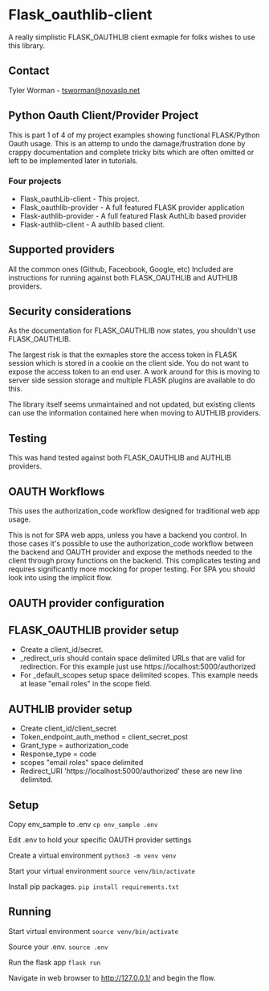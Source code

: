 # Flask_oauthlib-client
A really simplistic FLASK_OAUTHLIB client exmaple for folks wishes to use this library.

## Contact
Tyler Worman - tsworman@novaslp.net

## Python Oauth Client/Provider Project
This is part 1 of 4 of my project examples showing functional FLASK/Python Oauth usage.
This is an attemp to undo the damage/frustration done by crappy documentation and complete 
tricky bits which are often omitted or left to be implemented later in tutorials.

### Four projects
* Flask_oauthLib-client - This project. 
* Flask_oauthlib-provider - A full featured FLASK provider application 
* Flask-authlib-provider - A full featured Flask AuthLib based provider
* Flask-authlib-client - A authlib based client.


## Supported providers
All the common ones (Github, Faceobook, Google, etc)
Included are instructions for running against both FLASK_OAUTHLIB and AUTHLIB providers.

## Security considerations
As the documentation for FLASK_OAUTHLIB now states, you shouldn't use FLASK_OAUTHLIB.

The largest risk is that the exmaples store the access token in FLASK session which is
stored in a cookie on the client side. You do not want to expose the access token to an 
end user. A work around for this is moving to server side session storage and multiple 
FLASK plugins are available to do this.

The library itself seems unmaintained and not updated, but existing clients can 
use the information contained here when moving to AUTHLIB providers.

## Testing
This was hand tested against both FLASK_OAUTHLIB and AUTHLIB providers.

## OAUTH Workflows
This uses the authorization_code workflow designed for traditional
web app usage. 

This is not for SPA web apps, unless you have a backend you control.
In those cases it's possible to use the authorization_code workflow between
the backend and OAUTH provider and expose the methods needed to the client
through proxy functions on the backend. This complicates testing and requires
significantly more mocking for proper testing. For SPA you should look into 
using the implicit flow.

## OAUTH provider configuration

## FLASK_OAUTHLIB provider setup
* Create a client_id/secret. 
* _redirect_uris should contain space delimited URLs that are valid
  for redirection. For this example just use https://localhost:5000/authorized
* For _default_scopes setup space delimited scopes. 
  This example needs at lease "email roles" in the scope field.

## AUTHLIB provider setup
* Create client_id/client_secret
* Token_endpoint_auth_method = client_secret_post
* Grant_type = authorization_code
* Response_type = code
* scopes "email roles" space delimited
* Redirect_URI 'https://localhost:5000/authorized' these are new line delimited.

## Setup
Copy env_sample to .env
`cp env_sample .env`

Edit .env to hold your specific OAUTH provider settings

Create a virtual environment
`python3 -m venv venv`

Start your virtual environment
`source venv/bin/activate`

Install pip packages.
`pip install requirements.txt`

## Running
Start virtual environment
`source venv/bin/activate`

Source your .env.
`source .env`

Run the flask app
`flask run`

Navigate in web browser to http://127.0.0.1/ and begin the flow.
